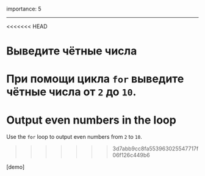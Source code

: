 importance: 5

---

<<<<<<< HEAD
# Выведите чётные числа

При помощи цикла `for` выведите чётные числа от `2` до `10`.
=======
# Output even numbers in the loop

Use the `for` loop to output even numbers from `2` to `10`.
>>>>>>> 3d7abb9cc8fa553963025547717f06f126c449b6

[demo]
